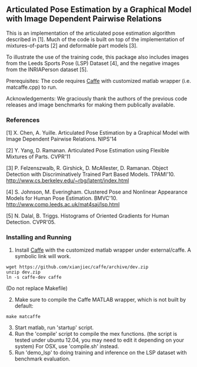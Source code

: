 ## Articulated Pose Estimation by a Graphical Model with Image Dependent Pairwise Relations

This is an implementation of the articulated pose estimation algorithm described in [1]. Much of the code is built on top of the implementation of mixtures-of-parts [2] and deformable part models [3].

To illustrate the use of the training code, this package also includes images from the Leeds Sports Pose (LSP) Dataset [4], and the negative images from the INRIAPerson dataset [5].

Prerequisites: The code requires [Caffe](https://github.com/xianjiec/caffe/tree/dev) with customized matlab wrapper (i.e. matcaffe.cpp) to run.

Acknowledgements: We graciously thank the authors of the previous code releases and image benchmarks for making them publically available.

### References

[1] X. Chen, A. Yuille. Articulated Pose Estimation by a Graphical Model with Image Dependent Pairwise Relations. NIPS'14

[2] Y. Yang, D. Ramanan. Articulated Pose Estimation using Flexible Mixtures of Parts. CVPR'11

[3] P. Felzenszwalb, R. Girshick, D. McAllester, D. Ramanan. Object Detection with Discriminatively Trained Part Based Models. TPAMI'10. http://www.cs.berkeley.edu/~rbg/latent/index.html

[4] S. Johnson, M. Everingham. Clustered Pose and Nonlinear Appearance Models for Human Pose Estimation. BMVC'10. http://www.comp.leeds.ac.uk/mat4saj/lsp.html

[5] N. Dalal, B. Triggs. Histograms of Oriented Gradients for Human Detection. CVPR'05.


### Installing and Running

1. Install [Caffe](https://github.com/xianjiec/caffe/tree/dev) with the customized matlab wrapper under external/caffe. A symbolic link will work.
```
wget https://github.com/xianjiec/caffe/archive/dev.zip
unzip dev.zip
ln -s caffe-dev caffe
```
(Do not replace Makefile)

2. Make sure to compile the Caffe MATLAB wrapper, which is not built by default: 
```
make matcaffe
```
3. Start matlab, run 'startup' script.
4. Run the 'compile' script to compile the mex functions.
   (the script is tested under ubuntu 12.04, you may need to edit it depending on your system)
   For OSX, use 'compile.sh' instead.
5. Run 'demo_lsp' to doing training and inference on the LSP dataset with benchmark evaluation.

